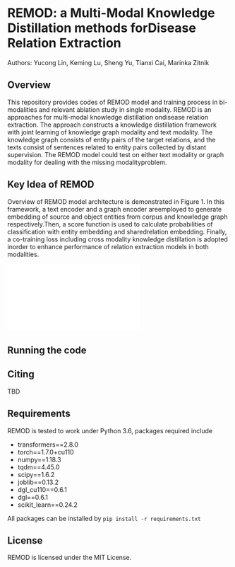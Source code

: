# REMOD: a Multi-Modal Knowledge Distillation methods forDisease Relation Extraction

Authors: Yucong Lin, Keming Lu, Sheng Yu, Tianxi Cai, Marinka Zitnik

## Overview

This repository provides codes of REMOD model and training process in bi-modalities and relevant ablation study in single modality. REMOD is an approaches for multi-modal knowledge distillation ondisease relation extraction. The approach constructs a knowledge distillation framework with joint learning of knowledge graph modality and text modality. The knowledge graph consists of entity pairs of the target relations, and the texts consist of sentences related to entity pairs collected by distant supervision. The REMOD model could test on either text modality or graph modality for dealing with the missing modalityproblem.

## Key Idea of REMOD

Overview of REMOD model architecture is demonstrated in Figure 1. In this framework, a text encoder and a graph encoder areemployed to generate embedding of source and object entities from corpus and knowledge graph respectively.Then, a score function is used to calculate probabilities of classification with entity embedding and sharedrelation embedding. Finally, a co-training loss including cross modality knowledge distillation is adopted inorder to enhance performance of relation extraction models in both modalities.

![Figure 1. model architecture](model.pdf)

## Running the code


## Citing

TBD

## Requirements

REMOD is tested to work under Python 3.6, packages required include

- transformers==2.8.0
- torch==1.7.0+cu110
- numpy==1.18.3
- tqdm==4.45.0
- scipy==1.6.2
- joblib==0.13.2
- dgl_cu110==0.6.1
- dgl==0.6.1
- scikit_learn==0.24.2

All packages can be installed by `pip install -r requirements.txt`

## License

REMOD is licensed under the MIT License.
